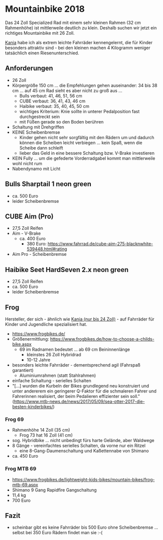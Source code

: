 # Mountainbike 2018

Das 24 Zoll Specialized Rad mit einem sehr kleinen Rahmen (32 cm Rahmenhöhe) ist mittlerweile deutlich zu klein. Deshalb suchen wir jetzt ein richtiges Mountainbike mit 26 Zoll.

[Kania](http://www.kaniabikes.eu/) habe ich als extrem leichte Fahrräder kennengelernt, die für Kinder besonders attraktiv sind - bei den kleinen machen 4 Kilogramm weniger tatsächlich einen Riesenunterschied.

## Anforderungen

* 26 Zoll
* Körpergröße 150 cm ... die Empfehlungen gehen auseinander: 34 bis 38 cm ... auf 45 cm Rad sieht es aber nicht zu groß aus ...
  * Bulls verbaut: 41, 46, 51, 56 cm
  * CUBE verbaut: 36, 41, 43, 46 cm
  * Haibike verbaut: 35, 40, 45, 50 cm
  * wichtiges Kriterium: Knie sollte in unterer Pedalposition fast durchgestreckt sein
  * mit Füßen gerade so den Boden berühren
* Schaltung mit Drehgriffen
* KEINE Scheibenbremse
  * Kinder gehen nicht sehr sorgfältig mit den Rädern um und dadurch können die Scheiben leicht verbiegen ... kein Spaß, wenn die Scheibe dann schleift
  * lieber das Geld in eine bessere Schaltung bzw. V-Brake investieren
* KEIN Fully ... um die gefederte Vorderradgabel kommt man mittlerweile wohl nicht rum
* Nabendynamo mit Licht

## Bulls Sharptail 1 neon green

* ca. 500 Euro
* leider Scheibenbremse

## CUBE Aim (Pro)

* 27,5 Zoll Reifen
* Aim - V-Brake
  * ca. 400 Euro
    * 380 Euro: https://www.fahrrad.de/cube-aim-275-blacknwhite-539448.html#rating
* Aim Pro - Scheibenbremse

## Haibike Seet HardSeven 2.x neon green

* 27,5 Zoll Reifen
* ca. 500 Euro
* leider Scheibenbremse

## Frog

Hersteller, der sich - ähnlich wie [Kania (nur bis 24 Zoll)](https://www.kaniabikes.com/) - auf Fahrräder für Kinder und Jugendliche spezialisiert hat.

* https://www.frogbikes.de/
* Größenermittlung: https://www.frogbikes.de/how-to-choose-a-childs-bike.aspx
  * 69 im Radnamen bedeutet ... ab 69 cm Beininnenlänge
    * kleinstes 26 Zoll Hybridrad
    * 10-12 Jahre
* besonders leichte Fahrräder - dementsprechend agil (Fahrspaß garantiert)
  * Aluminiumrahmen (statt Stahlrahmen)
* einfache Schaltung - serielles Schalten
* "[...] wurden die Kurbeln der Bikes grundlegend neu konstruiert und unter andererem ein geringerer Q-Faktor für die schmaleren Fahrer und Fahrerinnen realisiert, der beim Pedalieren effizienter sein soll." (https://www.mtb-news.de/news/2017/05/09/sea-otter-2017-die-besten-kinderbikes/)

### Frog 69

* Rahmenhöhe 14 Zoll (35 cm)
  * Frog 73 hat 16 Zoll (41 cm)
* sog. Hybridbike ... nicht unbedingt fürs harte Gelände, aber Waldwege
* 8 Gänge - vereinfachtes serielles Schalten, da vorne nur ein Ritzel
  * eine 8-Gang-Daumenschaltung und Kaßettennabe von Shimano
* ca. 450 Euro

### Frog MTB 69

* https://www.frogbikes.de/lightweight-kids-bikes/mountain-bikes/frog-mtb-69.aspx
* Shimano 9 Gang Rapidfire Gangschaltung
* 11,4 kg
* 700 Euro

## Fazit

* scheinbar gibt es keine Fahrräder bis 500 Euro ohne Scheibenbremse ... selbst bei 350 Euro Rädern findet man sie :-(